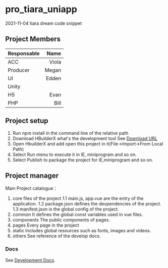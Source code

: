 # pro_tiara_uniapp
2021-11-04 tiara dream code snippet

## Project Members
| Responsable  |  Name  |
| :----------- | ------------:| 
| ACC          | Viola
| Producer	   | Megan
| UI		   | Edden
| Unity		   | 
| H5		   | Evan 
| PHP		   | Bill

## Project setup
1. Run npm install in the command line of the relative path
2. Download HBuilderX what's the development tool
See [Download URL](https://www.dcloud.io/hbuilderx.html)
3. Open HbuilderX and add open this project in it(File->Import->From Local Path)
4. Select Run menu to execute it in IE, miniprogram and so on.
5. Select Publish to package the project for IE,miniprogram and so on.

## Project manager
Main Project catalogue：
1. core files of the project
   1.1 main.js, app.vue are the entry of the application.
   1.2 package.json defines the devpendencies of the project.
   1.3 manifest.json is the global config of the project.
2. common
   It defines the global const variables used in vue files.
3. components
   The public components of pages.
4. pages
   Every page in the project
5. static
   Includes global resources such as fonts, images and videos.
6. others
   See reference of the develop docs.

### Docs
See [Development Docs](https://uniapp.dcloud.io/).
